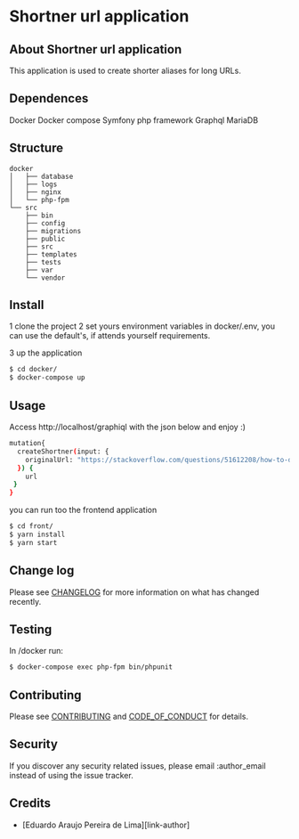 # Shortner url application

## About Shortner url application

This application is used to create shorter aliases for long URLs.

## Dependences

Docker
Docker compose
Symfony php framework
Graphql 
MariaDB 

## Structure
```
docker
│   ├── database
│   ├── logs
│   ├── nginx
│   └── php-fpm
└── src
    ├── bin
    ├── config
    ├── migrations
    ├── public
    ├── src
    ├── templates
    ├── tests
    ├── var
    └── vendor
```


## Install

1 clone the project
2 set yours environment variables in docker/.env, you can use the default's, if attends yourself requirements.

3 up the application 
``` bash
$ cd docker/
$ docker-compose up
```

## Usage

Access http://localhost/graphiql
with the json below and enjoy :) 

``` bash
mutation{
  createShortner(input: {
    originalUrl: "https://stackoverflow.com/questions/51612208/how-to-delete-cached-intermediate-docker-images-after-the-cache-gets-invalidated"
  }) {
    url
 } 
}
```
you can run too the frontend application
``` bash
$ cd front/
$ yarn install
$ yarn start
```

## Change log

Please see [CHANGELOG](CHANGELOG.md) for more information on what has changed recently.

## Testing

In /docker run:

``` bash
$ docker-compose exec php-fpm bin/phpunit
```

## Contributing

Please see [CONTRIBUTING](CONTRIBUTING.md) and [CODE_OF_CONDUCT](CODE_OF_CONDUCT.md) for details.

## Security

If you discover any security related issues, please email :author_email instead of using the issue tracker.

## Credits

- [Eduardo Araujo Pereira de Lima][link-author]

